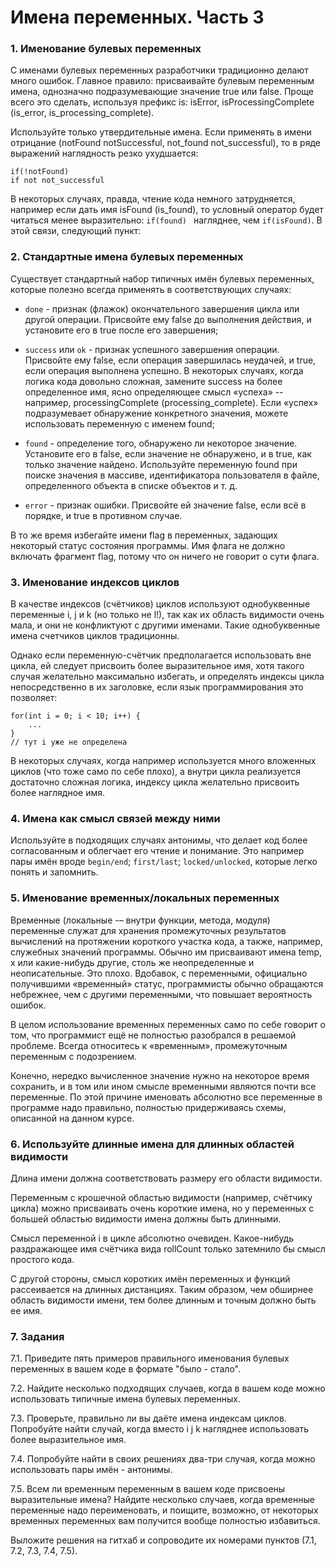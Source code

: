 # Имена переменных. Часть 3

### 1. Именование булевых переменных
С именами булевых переменных разработчики традиционно делают много ошибок.
Главное правило: присваивайте булевым переменным имена, однозначно подразумевающие значение true или false.
Проще всего это сделать, используя префикс is: isError, isProcessingComplete (is_error, is_processing_complete).

Используйте только утвердительные имена. Если применять в имени отрицание (notFound notSuccessful, not_found not_successful), то в ряде выражений наглядность резко ухудшается:

```
if(!notFound) 
if not not_successful
```
В некоторых случаях, правда, чтение кода немного затрудняется, например если дать имя isFound (is_found), то условный оператор будет читаться менее выразительно:
`if(found) `
нагляднее, чем
`if(isFound)`.
В этой связи, следующий пункт:

### 2. Стандартные имена булевых переменных
Существует стандартный набор типичных имён булевых переменных, которые полезно всегда применять в соответствующих случаях:

- `done` - признак (флажок) окончательного завершения цикла или другой операции. Присвойте ему false до выполнения действия, и установите его в true после его завершения;

- `success` или `ok` - признак успешного завершения операции. Присвойте ему false, если операция завершилась неудачей, и true, если операция выполнена успешно. В некоторых случаях, когда логика кода довольно сложная, замените success на более определенное имя, ясно определяющее смысл «успеха» -- например, processingComplete (processing_complete). Если «успех» подразумевает обнаружение конкретного значения, можете использовать переменную с именем found;

- `found` - определение того, обнаружено ли некоторое значение. Установите его в false, если значение не обнаружено, и в true, как только значение найдено. Используйте переменную found при поиске значения в массиве, идентификатора пользователя в файле, определенного объекта в списке объектов и т. д.

- `error` - признак ошибки. Присвойте ей значение false, если всё в порядке, и true в противном случае.

В то же время избегайте имени flag в переменных, задающих некоторый статус состояния программы. Имя флага не должно включать фрагмент flag, потому что он ничего не говорит о сути флага.

### 3. Именование индексов циклов
В качестве индексов (счётчиков) циклов используют однобуквенные переменные i, j и k (но только не l!), так как их область видимости очень мала, и они не конфликтуют с другими именами. Такие однобуквенные имена счетчиков циклов традиционны.

Однако если переменную-счётчик предполагается использовать вне цикла, ей следует присвоить более выразительное имя, хотя такого случая желательно максимально избегать, и определять индексы цикла непосредственно в их заголовке, если язык программирования это позволяет:

```
for(int i = 0; i < 10; i++) {  
    ...
}
// тут i уже не определена
```

В некоторых случаях, когда например используется много вложенных циклов (что тоже само по себе плохо), а внутри цикла реализуется достаточно сложная логика, индексу цикла желательно присвоить более наглядное имя.

### 4. Имена как смысл связей между ними

Используйте в подходящих случаях антонимы, что делает код более согласованным и облегчает его чтение и понимание. Это например пары имён вроде `begin/end`; `first/last`; `locked/unlocked`, которые легко понять и запомнить.

### 5. Именование временных/локальных переменных

Временные (локальные -– внутри функции, метода, модуля) переменные служат для хранения промежуточных результатов вычислений на протяжении короткого участка кода, а также, например, служебных значений программы. Обычно им присваивают имена temp, x или какие-нибудь другие, столь же неопределенные и неописательные. Это плохо. Вдобавок, с переменными, официально получившими «временный» статус, программисты обычно обращаются небрежнее, чем с другими переменными, что повышает вероятность ошибок.

В целом использование временных переменных само по себе говорит о том, что программист ещё не полностью разобрался в решаемой проблеме. Всегда относитесь к «временным», промежуточным переменным с подозрением.

Конечно, нередко вычисленное значение нужно на некоторое время сохранить, и в том или ином смысле временными являются почти все переменные. По этой причине именовать абсолютно все переменные в программе надо правильно, полностью придерживаясь схемы, описанной на данном курсе.

### 6. Используйте длинные имена для длинных областей видимости
Длина имени должна соответствовать размеру его области видимости.

Переменным с крошечной областью видимости (например, счётчику цикла) можно присваивать очень короткие имена, но у переменных с большей областью видимости имена должны быть длинными.

Смысл переменной i в цикле абсолютно очевиден. Какое-нибудь раздражающее имя счётчика вида rollCount только затемнило бы смысл простого кода.

С другой стороны, смысл коротких имён переменных и функций рассеивается на длинных дистанциях. Таким образом, чем обширнее область видимости имени, тем более длинным и точным должно быть ее имя.

### 7. Задания
7.1. Приведите пять примеров правильного именования булевых переменных в вашем коде в формате "было - стало".

7.2. Найдите несколько подходящих случаев, когда в вашем коде можно использовать типичные имена булевых переменных.

7.3. Проверьте, правильно ли вы даёте имена индексам циклов. Попробуйте найти случай, когда вместо i j k нагляднее использовать более выразительное имя.

7.4. Попробуйте найти в своих решениях два-три случая, когда можно использовать пары имён - антонимы.

7.5. Всем ли временным переменным в вашем коде присвоены выразительные имена? Найдите несколько случаев, когда временные переменные надо переименовать, и поищите, возможно, от некоторых временных переменных вам получится вообще полностью избавиться.

Выложите решения на гитхаб и сопроводите их номерами пунктов (7.1, 7.2, 7.3, 7.4, 7.5).
